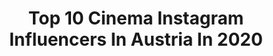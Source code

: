 ---
title: Top 10 Cinema Instagram Influencers In Austria In 2020
description: >-
  Find top cinema Instagram influencers in Austria in 2020. Most popular hashtags: #photography #fashion #paris #sunset.
platform: Instagram
profiles:
  - username: "danielkofler"
    fullname: >-
      Daniel Kofler
    location: "Austria"
    followers: 16807
    engagement: 600
    commentsToLikes: 0.034756
    id: ck14h8wm494ge0i19kbr5s6n3
    verified: false
    hashtags: "#dronegram, #skydive, #mountain, #mountainpassion"
  - username: "richardladkani"
    fullname: >-
      Richard Ladkani
    location: "Austria"
    followers: 19625
    engagement: 252
    commentsToLikes: 0.027222
    id: ck0u9of6dad4b0i195gmdmolj
    verified: false
    hashtags: "#100andchange, #worldwildlifeday"
  - username: "brodyjonescinema"
    fullname: >-
      Brody Jones
    location: "Austria"
    followers: 2304
    engagement: 1013
    commentsToLikes: 0.060584
    id: ck55jhm1mx1vf0i11kzxtki97
    verified: false
    hashtags: "#woodsysworld"
  - username: "jo_stefan_"
    fullname: >-
      Jo - the.stefans
    location: "Austria"
    followers: 8899
    engagement: 1749
    commentsToLikes: 0.023621
    id: ck0u0vetfuxpt0i19rv2elx8x
    verified: false
    hashtags: "#muttertag, #newlook, #menwithstyle, #stylish"
  - username: "suhai_tattoo"
    fullname: >-
      Sūhai Tattoo Artist
    location: "Austria"
    followers: 10064
    engagement: 450
    commentsToLikes: 0.024608
    id: ck5qbqx08myun0i11dm2wu7u4
    verified: false
    hashtags: "#birdtattoo, #tulip, #medusa, #argenina"
  - username: "vikamanko"
    fullname: >-
      Model Belarus-Austria 🌍
    location: "Austria"
    followers: 8260
    engagement: 691
    commentsToLikes: 0.035454
    id: ck5bxw83toj3o0i11599b1zcn
    verified: false
    hashtags: "#lovely, #beauty, #vintage, #modelife"
  - username: "sebastian_schieren"
    fullname: >-
      Travel | Surf | Filmmaking
    location: "Austria"
    followers: 73744
    engagement: 741
    commentsToLikes: 0.021716
    id: ck5bv9t8kj8x10i11iygvha7z
    verified: false
    hashtags: "#angst, #milkyway, #studentenleben, #patscherkofel"
  - username: "a_l_x_ender"
    fullname: >-
      Alexander
    location: "Austria"
    followers: 59114
    engagement: 538
    commentsToLikes: 0.030664
    id: ck0vuxfusmlqu0i19cpi6p6mp
    verified: false
    hashtags: "#galaxys20, #teamgalaxy, #nailtheeditffa, #portraituring"
  - username: "filmspektakel"
    fullname: >-
      𝗙𝗶𝗹𝗺𝗦𝗽𝗲𝗸𝘁𝗮𝗸𝗲𝗹
    location: "Austria"
    followers: 13000
    engagement: 659
    commentsToLikes: 0.028482
    id: ck55jmzmixcm10i117y9n6qys
    verified: false
    hashtags: "#trampoline, #weloveeurope, #donaupark, #tinyworld"
  - username: "michaelpsouk"
    fullname: >-
      Michael Papakonstantis 🌱
    location: "Austria"
    followers: 18713
    engagement: 569
    commentsToLikes: 0.008401
    id: ck5zs91x4y1qo0i14ir2g47aa
    verified: false
    hashtags: "#greekislands, #worldviewmag, #tshirtdesign, #fireandblood"
---